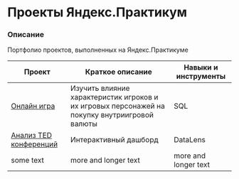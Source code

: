 # Проекты Яндекс.Практикум
### Описание  
Портфолио проектов, выполненных на Яндекс.Практикуме

|Проект|Краткое описание|Навыки и инструменты|
|-----------|-----------|-----------|
|[Онлайн игра][link1]|Изучить влияние характеристик игроков и их игровых персонажей на покупку внутриигровой валюты|SQL|
|[Анализ TED конференций][link2]|Интерактивный дашборд|DataLens|
|some text|more and longer text|more and longer text|

[link1]: https://github.com/mar-mari/yandex_practicum_projects/tree/main/online_game
[link2]: https://github.com/mar-mari/yandex_practicum_projects/tree/main/dashboard_ted_conference
[link3]:
[link4]:


<!--
<table>
  <tr>
    <th><center>Проект</center></th>
    <th><center>Краткое описание</center></th>
    <th><center>Навыки и инструменты</center></th>
  </tr>
  <tr>
    <td> [Онлайн игра][link1] </td>
    <td>Изучить влияние характеристик игроков и их игровых персонажей на покупку внутриигровой валюты</td>
    <td>SQL</td>
  </tr>
  <tr>
    <td>Текст 3</td>
    <td>Текст 4</td>
    <td>Текст 2</td>
  </tr>
  <tr>
    <td>Интерактивный дашборд</td>
    <td>Разработка дашборда для анализа прошедших TED конференций</td>
    <td>DataLens</td>
  </tr>
</table>
  -->
